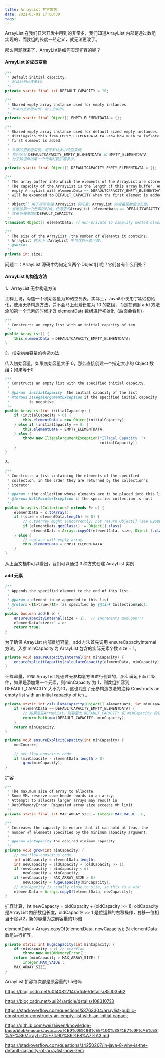 ```yaml
---
title: ArrayList 扩容策略
date: 2021-03-01 17:00:00
tags:
---
```

ArrayList 在我们日常开发中用到的非常多，我们知道ArrayList 内部是通过数组实现的，而数组的长度一经定义，就无法更改了。

那么问题就来了，ArrayList是如何实现扩容的呢？

#### ArrayList 的成员变量

```java
/**
 * Default initial capacity.
 * 默认的初始容量10。
 */
private static final int DEFAULT_CAPACITY = 10;

/**
 * Shared empty array instance used for empty instances.
 * 共享的空数组实例，用于空实例。
 */
private static final Object[] EMPTY_ELEMENTDATA = {};

/**
 * Shared empty array instance used for default sized empty instances. We
 * distinguish this from EMPTY_ELEMENTDATA to know how much to inflate when
 * first element is added.
 *
 * 共享的空数组实例，用于默认大小的空实例。
 * 我们区分 DEFAULTCAPACITY_EMPTY_ELEMENTDATA 和 EMPTY_ELEMENTDATA 
 * 为了知道添加第一个元素时要扩容多少。
 */
private static final Object[] DEFAULTCAPACITY_EMPTY_ELEMENTDATA = {};

/**
 * The array buffer into which the elements of the ArrayList are stored.
 * The capacity of the ArrayList is the length of this array buffer. Any
 * empty ArrayList with elementData == DEFAULTCAPACITY_EMPTY_ELEMENTDATA
 * will be expanded to DEFAULT_CAPACITY when the first element is added.
 *
 * Object[] 用于实际存储 ArrayList 的元素。ArrayList 的容量是数组的长度。
 * 当添加第一个元素的时候，任何空的ArrayList（elementData == DEFAULTCAPACITY_EMPTY_ELEMENTDATA）
 * 容量将被增加到DEFAULT_CAPACITY。
 */
transient Object[] elementData; // non-private to simplify nested class access

/**
 * The size of the ArrayList (the number of elements it contains).
 * ArrayList 的大小（ArrayList 中包含的元素个数）
 * @serial
 */
private int size;
```



问题二：ArrayList 源码中为何定义两个 Object[] 呢？它们各有什么用处？

<!-- more -->

#### ArrayList 的构造方法

1、ArrayList 无参构造方法

注释上说，构造一个初始容量为10的空列表。实际上，Java8中使用了延迟初始化，使用无参构造方法，并不会马上创建长度为 10 的数组，而是在调用 add 方法添加第一个元素的时候才对 elementData 数组进行初始化（后面会看到）。

```java
/**
 * Constructs an empty list with an initial capacity of ten.
 */
public ArrayList() {
    this.elementData = DEFAULTCAPACITY_EMPTY_ELEMENTDATA;
}
```



2、指定初始容量的构造方法

传入初始容量，如果初始容量大于 0，那么直接创建一个指定大小的 Object 数组；如果等于0

```java
/**
 * Constructs an empty list with the specified initial capacity.
 *
 * @param  initialCapacity  the initial capacity of the list
 * @throws IllegalArgumentException if the specified initial capacity
 *         is negative
 */
public ArrayList(int initialCapacity) {
    if (initialCapacity > 0) {
        this.elementData = new Object[initialCapacity];
    } else if (initialCapacity == 0) {
        this.elementData = EMPTY_ELEMENTDATA;
    } else {
        throw new IllegalArgumentException("Illegal Capacity: "+
                                           initialCapacity);
    }
}
```



3、

```java
/**
 * Constructs a list containing the elements of the specified
 * collection, in the order they are returned by the collection's
 * iterator.
 *
 * @param c the collection whose elements are to be placed into this list
 * @throws NullPointerException if the specified collection is null
 */
public ArrayList(Collection<? extends E> c) {
    elementData = c.toArray();
    if ((size = elementData.length) != 0) {
        // c.toArray might (incorrectly) not return Object[] (see 6260652)
        if (elementData.getClass() != Object[].class)
            elementData = Arrays.copyOf(elementData, size, Object[].class);
    } else {
        // replace with empty array.
        this.elementData = EMPTY_ELEMENTDATA;
    }
}
```

从上面文档中可以看出，我们可以通过 3 种方式创建 ArrayList 实例



#### add 元素

```java
/**
 * Appends the specified element to the end of this list.
 *
 * @param e element to be appended to this list
 * @return <tt>true</tt> (as specified by {@link Collection#add})
 */
public boolean add(E e) {
    ensureCapacityInternal(size + 1);  // Increments modCount!!
    elementData[size++] = e;
    return true;
}
```

为了确保 ArrayList 内部数组容量，add 方法首先调用 ensureCapacityInternal 方法，入参 minCapacity 为 ArrayList 包含的实际元素个数 size + 1。

```java
private void ensureCapacityInternal(int minCapacity) {
    ensureExplicitCapacity(calculateCapacity(elementData, minCapacity));
}
```



计算容量，如果 ArrayList 是通过无参构造方法进行创建的，那么满足下面 if 条件，如果是添加第一个元素，则minCapacity 为 1，则数组扩容到 DEFAULT_CAPACITY 大小为10，这也对应了无参构造方法的注释 Constructs an empty list with an initial capacity of ten 。

```java
private static int calculateCapacity(Object[] elementData, int minCapacity) {
    if (elementData == DEFAULTCAPACITY_EMPTY_ELEMENTDATA) {
        // 如果是空ArrayList，则容量为 DEFAULT_CAPACITY 和 minCapacity 的较大者
        return Math.max(DEFAULT_CAPACITY, minCapacity);
    }
    return minCapacity;
}
```



```java
private void ensureExplicitCapacity(int minCapacity) {
    modCount++;

    // overflow-conscious code
    if (minCapacity - elementData.length > 0)
        grow(minCapacity);
}
```



扩容

```java
/**
 * The maximum size of array to allocate.
 * Some VMs reserve some header words in an array.
 * Attempts to allocate larger arrays may result in
 * OutOfMemoryError: Requested array size exceeds VM limit
 */
private static final int MAX_ARRAY_SIZE = Integer.MAX_VALUE - 8;

/**
 * Increases the capacity to ensure that it can hold at least the
 * number of elements specified by the minimum capacity argument.
 *
 * @param minCapacity the desired minimum capacity
 */
private void grow(int minCapacity) {
    // overflow-conscious code
    int oldCapacity = elementData.length;
    int newCapacity = oldCapacity + (oldCapacity >> 1);
    if (newCapacity - minCapacity < 0)
        newCapacity = minCapacity;
    if (newCapacity - MAX_ARRAY_SIZE > 0)
        newCapacity = hugeCapacity(minCapacity);
    // minCapacity is usually close to size, so this is a win:
    elementData = Arrays.copyOf(elementData, newCapacity);
}
```

扩容计算，int newCapacity = oldCapacity + (oldCapacity >> 1); oldCapacity 是ArrayList 内部数组长度，oldCapacity >> 1 是位运算的右移操作，右移一位相当于除以2，新的容量为之前容量的1.5倍



elementData = Arrays.copyOf(elementData, newCapacity); 对 elementData 数组进行扩容。



```java
private static int hugeCapacity(int minCapacity) {
    if (minCapacity < 0) // overflow
        throw new OutOfMemoryError();
    return (minCapacity > MAX_ARRAY_SIZE) ?
        Integer.MAX_VALUE :
    MAX_ARRAY_SIZE;
}
```



ArrayList 扩容每次都是原容量的1.5倍吗

https://blog.csdn.net/u014082714/article/details/85003562

https://blog.csdn.net/xuri24/article/details/108310753

https://stackoverflow.com/questions/53763304/arraylist-public-constructor-constructs-an-empty-list-with-an-initial-capacit

https://github.com/weizhiwen/knowledge-base/blob/master/Java/Java%E9%9B%86%E5%90%88%E7%9F%A5%E8%AF%86/ArrayList%E7%90%86%E8%A7%A3.md

https://stackoverflow.com/questions/34250207/in-java-8-why-is-the-default-capacity-of-arraylist-now-zero